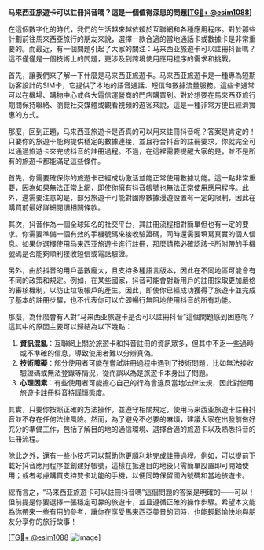 **马来西亚旅遊卡可以註冊抖音嗎？這是一個值得深思的問題[[TG💪+ @esim1088](https://t.me/s/esim1088)]**

在這個數字化的時代，我們的生活越來越依賴於互聯網和各種應用程序。對於那些計劃前往馬來西亞旅行的朋友來說，選擇一款合適的當地通話卡或數據卡是非常重要的。而最近，有一個問題引起了大家的關注：马来西亚旅遊卡可以註冊抖音嗎？這不僅僅是一個技術上的問題，更涉及到跨境使用應用程序的需求和挑戰。

首先，讓我們來了解一下什麼是马来西亚旅遊卡。马来西亚旅遊卡是一種專為短期訪客設計的SIM卡，它提供了本地的語音通話、短信和數據流量服務。這些卡通常可以在機場、購物中心或各大電信運營商的門店購買到。對於想要在馬來西亞旅行期間保持聯絡、瀏覽社交媒體或觀看視頻的遊客來說，這是一種非常方便且經濟實惠的方式。

那麼，回到正題，马来西亚旅遊卡是否真的可以用來註冊抖音呢？答案是肯定的！只要你的旅遊卡能夠提供穩定的數據連接，並且符合抖音的註冊要求，你就完全可以通過旅遊卡來完成抖音的註冊過程。不過，在這裡需要提醒大家的是，並不是所有的旅遊卡都能滿足這些條件。

首先，你需要確保你的旅遊卡已經成功激活並能正常使用數據功能。這一點非常重要，因為如果無法正常上網，即使你擁有抖音帳號也無法正常使用應用程序。此外，還需要注意的是，部分旅遊卡可能對國際數據漫遊設置有一定的限制，因此在購買前最好詳細閱讀相關條款。

其次，抖音作為一個全球知名的社交平台，其註冊流程相對簡單但也有一定的要求。你需要準備一個有效的手機號碼來接收驗證碼，同時還需要填寫真實的個人信息。如果你選擇使用马来西亚旅遊卡進行註冊，那麼請務必確認該卡所附帶的手機號碼是否能夠順利接收短信或電話驗證。

另外，由於抖音的用戶基數龐大，且支持多種語言版本，因此在不同地區可能會有不同的政策和規定。例如，在某些國家，抖音可能會對新用戶的註冊採取更加嚴格的審核機制，以防止垃圾帳戶的產生。因此，即使你已經成功獲得了旅遊卡並完成了基本的註冊步驟，也不代表你可以立即暢行無阻地使用抖音的所有功能。

那麼，為什麼會有人對“马来西亚旅遊卡是否可以註冊抖音”這個問題感到困惑呢？這其中的原因主要可以歸結為以下幾點：

1. **資訊混亂**：互聯網上關於旅遊卡和抖音註冊的資訊眾多，但其中不乏一些過時或不準確的信息，導致使用者難以分辨真偽。
2. **技術障礙**：部分使用者可能在嘗試註冊過程中遇到了技術問題，比如無法接收驗證碼或無法登錄等情況，從而誤以為是旅遊卡本身出了問題。
3. **心理因素**：有些使用者可能擔心自己的行為會違反當地法律法規，因此對使用旅遊卡註冊抖音持謹慎態度。

其實，只要你按照正確的方法操作，並遵守相關規定，使用马来西亚旅遊卡註冊抖音並不存在任何法律風險。然而，為了避免不必要的麻煩，建議大家在出發前做好充分的準備工作，包括了解目的地的通信環境、選擇合適的旅遊卡以及熟悉抖音的註冊流程。

除此之外，還有一些小技巧可以幫助你更順利地完成註冊過程。例如，可以提前下載好抖音應用程序並創建好帳號，這樣在抵達目的地後只需簡單設置即可開始使用；或者考慮購買支持雙卡功能的手機，以便同時保留國內號碼和當地旅遊卡。

總而言之，“马来西亚旅遊卡可以註冊抖音嗎”這個問題的答案是明確的——可以！但前提是你要選擇一張穩定可靠的旅遊卡，並且遵循正確的操作步驟。希望本文能為你帶來一些有用的參考，讓你在享受馬來西亞美景的同時，也能輕鬆愉快地與朋友分享你的旅行故事！

[[TG💪+ @esim1088](https://t.me/s/esim1088) ![Image](https://i.postimg.cc/4NQfJmqS/Snipaste-2025-05-13-00-14-12.png)]